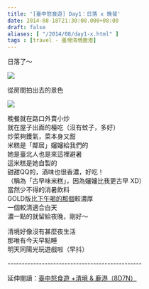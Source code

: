 ```yaml
---
title: '[臺中怒食遊] Day1：日落 x 晚餐'
date: 2014-08-18T21:30:00.000+08:00
draft: false
aliases: [ "/2014/08/day1-x.html" ]
tags : [travel - 臺灣清境鹿港]
---
```


日落了～  

![](/images/taichung1g.jpg)

從房間拍出去的景色  

![](/images/taichung1g1.jpg)

晚餐就在路口外賣小炒  
就在屋子出面的檯吃（沒有蚊子，多好）  
炒菜夠鑊氣，菜本身又甜  
米糕是「鄰居」嬸嬸給我們的  
她是臺北人也是來這裡避暑  
這米糕是她自製的  
甜甜QQ的，酒味也很香濃，好吃！  
（稱為「古早味米糕」，因為嬸嬸比我更古早 XD）  
當然少不得的消暑飲料  
GOLD版比[下午喝的那個](https://hidie.net/taichung1a/)較濃厚  
一個較清適合白天  
濃一點的就留給夜晚，剛好～  
  
清境好像沒有甚麼夜生活  
那唯有今天早點睡  
明天同陽光玩遊戲啦（早抖）  
  
\-----------------------------------------------  
  
延伸閱讀：[臺中怒食遊 +清境 & 鹿港（8D7N）](https://hidie.net/taichung8d7n/)
